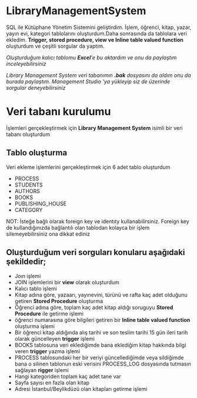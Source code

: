 # LibraryManagementSystem
SQL ile Kütüphane Yönetim Sistemini geliştirdim. İşlem, öğrenci, kitap, yazar, yayın evi, kategori tablolarını oluşturdum.Daha sonrasında da  tablolara veri ekledim. **Trigger, stored procedure, view ve Inline table valued function** oluşturdum ve çeşitli sorgular da yaptım. 

*Oluşturduğum kalıcı tablomu **Excel**'e bu aktardım ve onu da paylaştım inceleyebilirsiniz*

*Library Management System veri tabanımın **.bak** dosyasını da aldım onu da burada paylaştım. Management Studio 'ya yükleyip siz de üzerinde sorgular deneyebilirsiniz* 

# Veri tabanı kurulumu
İşlemleri gerçekleştirmek için **Library Management System** isimli bir veri tabanı oluşturdum

## Tablo oluşturma
Veri ekleme işlemlerini gerçekleştirmek için 6 adet tablo oluşturdum
- PROCESS
- STUDENTS
- AUTHORS
- BOOKS
- PUBLISHING_HOUSE
- CATEGORY

NOT: İsteğe bağlı olarak foreign key ve identıty kullanabilirsiniz. Foreign key de kullandığınızda bağlantılı olan tablodan kolayca bir işlem silemeyebilirsiniz ona dikkat ediniz


## Oluşturduğum veri sorguları konularu aşağıdaki şekildedir;
-  Joın işlemi
-  JOIN işlemlerini bir **view** olarak oluşturdum
-  Kalıcı tablo işlemi
-  Kitap adına göre, yazaarı, yayınevini, türünü ve rafta kaç adet olduğunu getiren **Stored Procedure** oluşturma
-  Öğrenci adına göre, toplam kaç adet kitap aldığı soruguyu **Stored Procedure** ile getirme işlemi
-  öğrenci numarasına göre bilgileri getiren bir **Inline table valued function** oluşturma işlemi
-  Bir öğrenci kitap aldığında alış tarihi ve son teslim tarihi 15 gün ileri tarih olarak güncelleyen **trigger** işlemi
-  BOOKS tablosuna veri eklediğimde bana eklediğim kitap hakkında bilgi veren **trigger** yazma işlemi
-  PROCESS tablosundaki  her bir veriyi güncellediğimde veya sildiğimde bana o silinen tablonun eski verisini PROCESS_LOG dosyasında tutmasın sağlayan **rigger** işlemi
-  Hangi kategoriden toplam kaç adet tane var
-  Sayfa sayısı en fazla olan kitap
-  Adresi İstanbul/Beylikdüzü olan kitapları getirme işlemi
  
